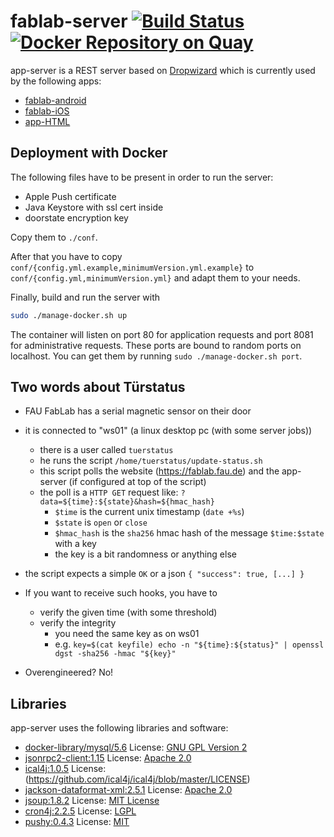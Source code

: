 # fablab-server [![Build Status](https://travis-ci.org/fau-fablab/app-server.svg?branch=master)](https://travis-ci.org/fau-fablab/app-server) [![Docker Repository on Quay](https://quay.io/repository/faufablab/app-server/status "Docker Repository on Quay")](https://quay.io/repository/faufablab/app-server)

app-server is a REST server based on [Dropwizard](http://www.dropwizard.io) which is currently used by the following apps:
- [fablab-android](https://github.com/fau-fablab/fablab-android)
- [fablab-iOS](https://github.com/fau-fablab/fablab-ios)
- [app-HTML](https://github.com/fau-fablab/app-html)

## Deployment with Docker

The following files have to be present in order to run the server:

- Apple Push certificate
- Java Keystore with ssl cert inside
- doorstate encryption key

Copy them to `./conf`.

After that you have to copy `conf/{config.yml.example,minimumVersion.yml.example}` to `conf/{config.yml,minimumVersion.yml}` and adapt them to your needs.

Finally, build and run the server with

```bash
sudo ./manage-docker.sh up
```

The container will listen on port 80 for application requests and port 8081 for administrative requests. These ports are bound to random ports on localhost. You can get them by running `sudo ./manage-docker.sh port`.

## Two words about Türstatus

 - FAU FabLab has a serial magnetic sensor on their door
 - it is connected to "ws01" (a linux desktop pc (with some server jobs))
   - there is a user called `tuerstatus`
   - he runs the script `/home/tuerstatus/update-status.sh`
   - this script polls the website (https://fablab.fau.de) and the app-server (if configured at top of the script)
   - the poll is a `HTTP GET` request like: `?data=${time}:${state}&hash=${hmac_hash}`
     - `$time` is the current unix timestamp (`date +%s`)
     - `$state` is `open` or `close`
     - `$hmac_hash` is the `sha256` hmac hash of the message `$time:$state` with a key
     - the key is a bit randomness or anything else
  - the script expects a simple `OK` or a json `{ "success": true, [...] }`

 - If you want to receive such hooks, you have to
   - verify the given time (with some threshold)
   - verify the integrity
     - you need the same key as on ws01
     - e.g. `key=$(cat keyfile) echo -n "${time}:${status}" | openssl dgst -sha256 -hmac "${key}"`
 - Overengineered? No!

## Libraries

app-server uses the following libraries and software:
* [docker-library/mysql/5.6](https://github.com/docker-library/mysql/tree/1f430aeee538aec3b51554ca9fc66955231b3563/5.6)     License: [GNU GPL Version 2](https://github.com/docker-library/mysql/blob/1f430aeee538aec3b51554ca9fc66955231b3563/LICENSE)
* [jsonrpc2-client:1.15](http://software.dzhuvinov.com/json-rpc-2.0-client.html)        License: [Apache 2.0](http://software.dzhuvinov.com/files/jsonrpc2server/LICENSE.txt)
* [ical4j:1.0.5](https://github.com/ical4j/ical4j)    License: (https://github.com/ical4j/ical4j/blob/master/LICENSE)
* [jackson-dataformat-xml:2.5.1](https://github.com/FasterXML/jackson-dataformat-xml)   License: [Apache 2.0](https://github.com/FasterXML/jackson-dataformat-xml/wiki#licensing)
* [jsoup:1.8.2](http://jsoup.org)  License: [MIT License](http://jsoup.org/license)
* [cron4j:2.2.5](http://www.sauronsoftware.it/projects/cron4j/) License: [LGPL](http://www.sauronsoftware.it/projects/cron4j/)
* [pushy:0.4.3](https://github.com/relayrides/pushy) License: [MIT](https://github.com/relayrides/pushy)
